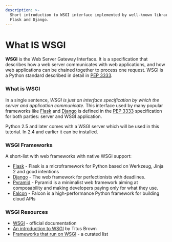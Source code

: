 ```yaml
---
description: >-
  Short introduction to WSGI interface implemented by well-known libraries like
  Flask and Django.
---
```


# What IS WSGI

**WSGI** is the Web Server Gateway Interface. It is a specification that describes how a web server communicates with web applications, and how web applications can be chained together to process one request. WSGI is a Python standard described in detail in [PEP 3333](https://www.python.org/dev/peps/pep-3333/).



### What is WSGI

In a single sentence, _WSGI is just an interface specification by which the server and application communicate._ This interface used by many popular frameworks like [Flask](https://github.com/app-generator/docs/tree/a7c2441bf81cb9d2ad47b81b25204d5fc21897d9/what-is/flask/README.md) and [Django](https://github.com/app-generator/docs/tree/a7c2441bf81cb9d2ad47b81b25204d5fc21897d9/what-is/django/README.md) is defined in the [PEP 3333](https://www.python.org/dev/peps/pep-3333) specification for both parties: server and WSGI application.

Python 2.5 and later comes with a WSGI server which will be used in this tutorial. In 2.4 and earlier it can be installed.



### WSGI Frameworks

A short-list with web frameworks with native WSGI support:

* [Flask](https://flask.palletsprojects.com/en/1.1.x/) - Flask is a microframework for Python based on Werkzeug, Jinja 2 and good intentions
* [Django](https://www.djangoproject.com/) - The web framework for perfectionists with deadlines.
* [Pyramid](http://www.pylonsproject.org/projects/pyramid/about) - Pyramid is a minimalist web framework aiming at composability and making developers paying only for what they use.
* [Falcon](http://www.pylonsproject.org/projects/pyramid/about) - Falcon is a high-performance Python framework for building cloud APIs



### WSGI Resources

* [WSGI](https://wsgi.readthedocs.io/en/latest/) - official documentation
* [An introduction to WSGI](http://ivory.idyll.org/articles/wsgi-intro/what-is-wsgi.html) by Titus Brown
* [Frameworks that run on WSGI](https://wsgi.readthedocs.io/en/latest/frameworks.html) - a curated list 



